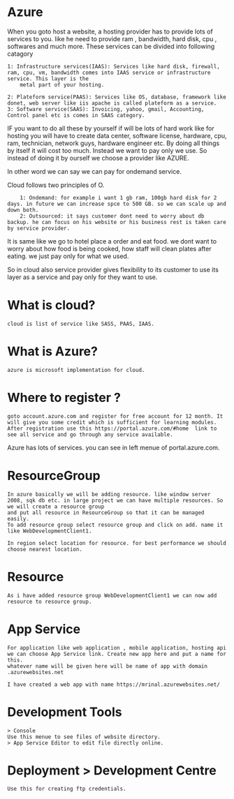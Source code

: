 # Azure

When you goto host a website, a hosting provider has to provide lots of services to you. like he need to provide ram , bandwidth, hard disk, cpu , softwares and much more. These 
services can be divided into following catagory

	1: Infrastructure services(IAAS): Services like hard disk, firewall, ram, cpu, vm, bandwidth comes into IAAS service or infrastructure service. This layer is the
		metal part of your hosting.
		
	2: Plateform service(PAAS): Services like OS, database, framework like donet, web server like iis apache is called plateform as a service.
	3: Software service(SAAS): Invoicing, yahoo, gmail, Accounting, Control panel etc is comes in SAAS category.

IF you want to do all these by yourself if will be lots of hard work like for hosting you will have to create data center, software license, hardware, cpu, ram, technician,
network guys, hardware engineer etc. By doing all things by itself it will cost too much. Instead we want to pay only we use.
So instead of doing it by ourself we choose a provider like AZURE.

In other word we can say we can pay for ondemand service. 

Cloud follows two principles of O. 
	
		1: Ondemand: for example i want 1 gb ram, 100gb hard disk for 2 days. in future we can increase spce to 500 GB. so we can scale up and down both.
		2: Outsourced: it says customer dont need to worry about db backup. he can focus on his website or his business rest is taken care by service provider.
It is same like we go to hotel place a order and eat food. we dont want to worry about how food is being cooked, how staff will clean plates after eating. we just pay
only for what we used.

So in cloud also service provider gives flexibility to its customer to use its layer as a service and pay only for they want to use.

# What is cloud?
	cloud is list of service like SASS, PAAS, IAAS.

# What is Azure?

	azure is microsoft implementation for cloud.
	

# Where to register ?
	goto account.azure.com and register for free account for 12 month. It will give you some credit which is sufficient for learning modules.
	After registration use this https://portal.azure.com/#home  link to see all service and go through any service available.
	
Azure has lots of services. you can see in left menue of portal.azure.com. 

# ResourceGroup

	In azure basically we will be adding resource. like window server 2008, sqk db etc. in large project we can have multiple resources. So we will create a resource group
	and put all resource in ResourceGroup so that it can be managed easily.
	To add resource group select resource group and click on add. name it like WebDevelopmentClient1. 
	
	In region select location for resource. for best performance we should choose nearest location. 
	
# Resource
	As i have added resource group WebDevelopmentClient1 we can now add resource to resource group.
	
	
# App Service 

	For application like web application , mobile application, hosting api we can choose App Service link. Create new app here and put a name for this.
	whatever name will be given here will be name of app with domain .azurewebsites.net
	
	I have created a web app with name https://mrinal.azurewebsites.net/
	
# Development Tools
	> Console
	Use this menue to see files of website directory.
	> App Service Editor to edit file directly online.
	
# Deployment >  Development Centre
	Use this for creating ftp credentials.
	
	

	

